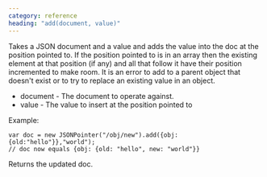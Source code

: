 ```yaml
---
category: reference
heading: "add(document, value)"
---
```


Takes a JSON document and a value and adds the value into
the doc at the position pointed to. If the position pointed to is
in an array then the existing element at that position (if any)
and all that follow it have their position incremented to make
room. It is an error to add to a parent object that doesn't exist
or to try to replace an existing value in an object.

* document - The document to operate against. 
* value - The value to insert at the position pointed to

Example:

    var doc = new JSONPointer("/obj/new").add({obj:   {old:"hello"}},"world");
    // doc now equals {obj: {old: "hello", new: "world"}}

Returns the updated doc.

